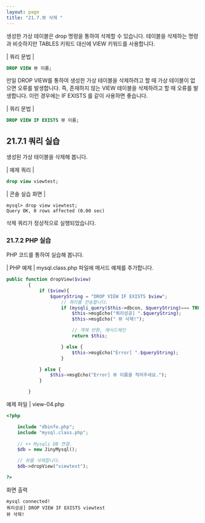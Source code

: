 ```yaml
---
layout: page
title: "21.7.뷰 삭제 "
--- 
```

생성한 가상 테이블은 drop 명령을 통하여 삭제할 수 있습니다. 테이블을 삭제하는 명령 과 비슷하지만 TABLES 키워드 대신에 VIEW 키워드를 사용합니다.  

| 쿼리 문법 | 
```sql
DROP VIEW 뷰 이름; 
```

만일 DROP VIEW를 통하여 생성한 가상 테이블을 삭제하려고 할 때 가상 테이블이 없 으면 오류를 발생합니다. 
즉, 존재하지 않는 VIEW 테이블을 삭제하려고 할 때 오류를 발 생합니다. 이런 경우에는 IF EXISTS 를 같이 사용하면 좋습니다.  

| 쿼리 문법 | 
```sql
DROP VIEW IF EXISTS 뷰 이름; 
```

## 21.7.1 쿼리 실습 
생성된 가상 테이블을 삭제해 봅니다. 

| 예제 쿼리 | 
```sql
drop view viewtest; 
```

| 콘솔 실습 화면 | 
```
mysql> drop view viewtest;
Query OK, 0 rows affected (0.00 sec)

```

삭제 쿼리가 정상적으로 실행되었습니다.  

### 21.7.2 PHP 실습 
PHP 코드를 통하여 실습해 봅니다.  

| PHP 예제 | 
mysql.class.php 파일에 메서드 예제를 추가합니다.  
```php
public function dropView($view)
        {
            if ($view){
                $queryString = "DROP VIEW IF EXISTS $view";
                    // 쿼리를 전송합니다.
                    if (mysqli_query($this->dbcon, $queryString)=== TRUE){
                        $this->msgEcho("쿼리성공] ".$queryString);
                        $this->msgEcho(" 뷰 삭제!");

                        // 객체 반환, 매서드체인
                        return $this; 

                    } else {
                        $this->msgEcho("Error] ".$queryString);
                    }

            } else {
                $this->msgEcho("Error] 뷰 이름을 적어주세요.");
            }

        }

```

예제 파일 | view-04.php 
```php
<?php

	include "dbinfo.php";
	include "mysql.class.php";
 
    // ++ Mysqli DB 연결.
    $db = new JinyMysql();

    // 뷰를 삭제합니다.
    $db->dropView("viewtest");

?>

```

화면 출력 
```
mysql connected!
쿼리성공] DROP VIEW IF EXISTS viewtest
뷰 삭제!

```